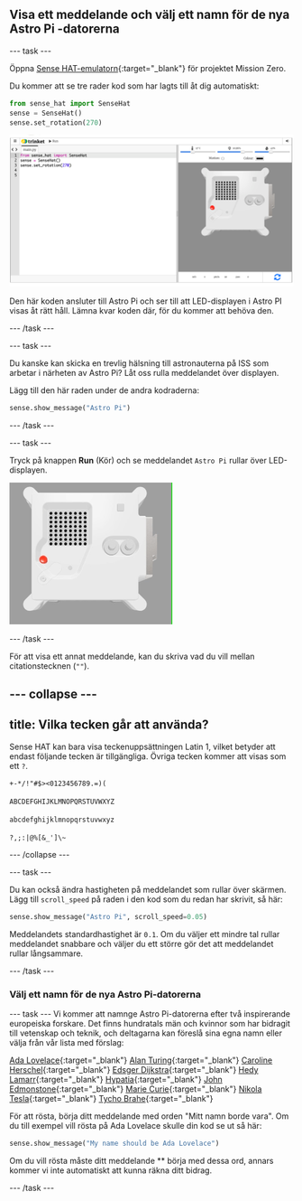 ## Visa ett meddelande och välj ett namn för de nya Astro Pi -datorerna

--- task ---

Öppna [Sense HAT-emulatorn](https://trinket.io/mission-zero){:target="_blank"} för projektet Mission Zero.

Du kommer att se tre rader kod som har lagts till åt dig automatiskt:

```python
from sense_hat import SenseHat
sense = SenseHat()
sense.set_rotation(270)
```

![En skärmdump av Trinket Sense Hat -emulatorn med tre rader startkod visas i rutan till vänster.](images/sense-hat-emulator2.png)

Den här koden ansluter till Astro Pi och ser till att LED-displayen i Astro PI visas åt rätt håll. Lämna kvar koden där, för du kommer att behöva den.

--- /task ---

--- task ---

Du kanske kan skicka en trevlig hälsning till astronauterna på ISS som arbetar i närheten av Astro Pi? Låt oss rulla meddelandet över displayen.

Lägg till den här raden under de andra kodraderna:

```python
sense.show_message("Astro Pi")
```

--- /task ---

--- task ---

Tryck på knappen **Run** (Kör) och se meddelandet `Astro Pi` rullar över LED-displayen.

![Trinket Sense HAT emulatorn kör ett exempelprogram som rullar texten "Astro PI" över LED-matrisen med vita bokstäver](images/M0_1.gif)

--- /task ---

För att visa ett annat meddelande, kan du skriva vad du vill mellan citationstecknen (`""`).

--- collapse ---
---
title: Vilka tecken går att använda?
---

Sense HAT kan bara visa teckenuppsättningen Latin 1, vilket betyder att endast följande tecken är tillgängliga. Övriga tecken kommer att visas som ett `?`.

```
+-*/!"#$><0123456789.=)(

ABCDEFGHIJKLMNOPQRSTUVWXYZ

abcdefghijklmnopqrstuvwxyz

?,;:|@%[&_']\~
```

--- /collapse ---

--- task ---

Du kan också ändra hastigheten på meddelandet som rullar över skärmen. Lägg till `scroll_speed` på raden i den kod som du redan har skrivit, så här:

```python
sense.show_message("Astro Pi", scroll_speed=0.05)
```

Meddelandets standardhastighet är `0.1`. Om du väljer ett mindre tal rullar meddelandet snabbare och väljer du ett större gör det att meddelandet rullar långsammare.

--- /task ---

### Välj ett namn för de nya Astro Pi-datorerna

--- task --- Vi kommer att namnge Astro Pi-datorerna efter två inspirerande europeiska forskare. Det finns hundratals män och kvinnor som har bidragit till vetenskap och teknik, och deltagarna kan föreslå sina egna namn eller välja från vår lista med förslag:

[Ada Lovelace](https://en.wikipedia.org/wiki/Ada_Lovelace){:target="_blank"} 
[Alan Turing](https://en.wikipedia.org/wiki/Alan_Turing){:target="_blank"} 
[Caroline Herschel](https://en.wikipedia.org/wiki/Caroline_Herschel){:target="_blank"} 
[Edsger Dijkstra](https://en.wikipedia.org/wiki/Edsger_W._Dijkstra){:target="_blank"} 
[Hedy Lamarr](https://en.wikipedia.org/wiki/Hedy_Lamarr){:target="_blank"} 
[Hypatia](https://en.wikipedia.org/wiki/Hypatia){:target="_blank"} 
[John Edmonstone](https://en.wikipedia.org/wiki/John_Edmonstone){:target="_blank"} 
[Marie Curie](https://en.wikipedia.org/wiki/Marie_Curie){:target="_blank"} 
[Nikola Tesla](https://en.wikipedia.org/wiki/Nikola_Tesla){:target="_blank"} 
[Tycho Brahe](https://en.wikipedia.org/wiki/Tycho_Brahe){:target="_blank"}

För att rösta, börja ditt meddelande med orden "Mitt namn borde vara". Om du till exempel vill rösta på Ada Lovelace skulle din kod se ut så här:

```python
sense.show_message("My name should be Ada Lovelace")
```

Om du vill rösta måste ditt meddelande ** börja med dessa ord, annars kommer vi inte automatiskt att kunna räkna ditt bidrag.

--- /task ---



